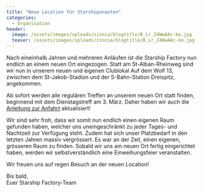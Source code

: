 ```yaml
---
title: "Neue Location für Starshiponauten"
categories:
  - Organisation
header:
  image: /assets/images/uploads/zinnia/blogtitle/B_Lr_Z4WwAAc-ko.jpg
  teaser: /assets/images/uploads/zinnia/blogtitle/B_Lr_Z4WwAAc-ko.jpg
---
```


Nach eineinhalb Jahren und mehreren Anläufen ist die Starship Factory nun endlich an einem neuen Ort eingezogen. Statt am St-Alban-Rheinweg sind wir nun in unserem neuen und eigenen Clublokal Auf dem Wolf 13, zwischen dem St-Jakob-Stadion und der S-Bahn-Station Dreispitz, angekommen.

Ab sofort werden alle regulären Treffen an unserem neuen Ort statt finden, beginnend mit dem Dienstagstreff am 3. März. Daher haben wir auch die [Anleitung zur Anfahrt](https://starship-factory.ch/anfahrt/ "Anleitung zur Anfahrt zur Starship Factory") aktualisiert!

Wir sind sehr froh, dass wir somit nun endlich einen eigenen Raum gefunden haben, welcher uns uneingeschränkt zu jeder Tages- und Nachtzeit zur Verfügung steht. Zudem hat sich unser Platzbedarf in den letzten Jahren massiv vergrössert. Es war an der Zeit, einen eigenen, grösseren Raum zu finden. Sobald wir uns am neuen Ort fertig eingerichtet haben, werden wir selbstverständlich eine Einweihungsfeier veranstalten.

Wir freuen uns auf regen Besuch an der neuen Location!

Bis bald,  
Euer Starship Factory-Team
